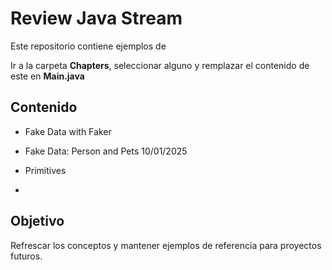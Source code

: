 # Review Java Stream

Este repositorio contiene ejemplos de


Ir a la carpeta **Chapters**, seleccionar alguno y remplazar el 
contenido de este en **Main.java**

## Contenido

- Fake Data with Faker
- Fake Data: Person and Pets 10/01/2025
- Primitives



-
## Objetivo
Refrescar los conceptos y mantener ejemplos de referencia para proyectos futuros.